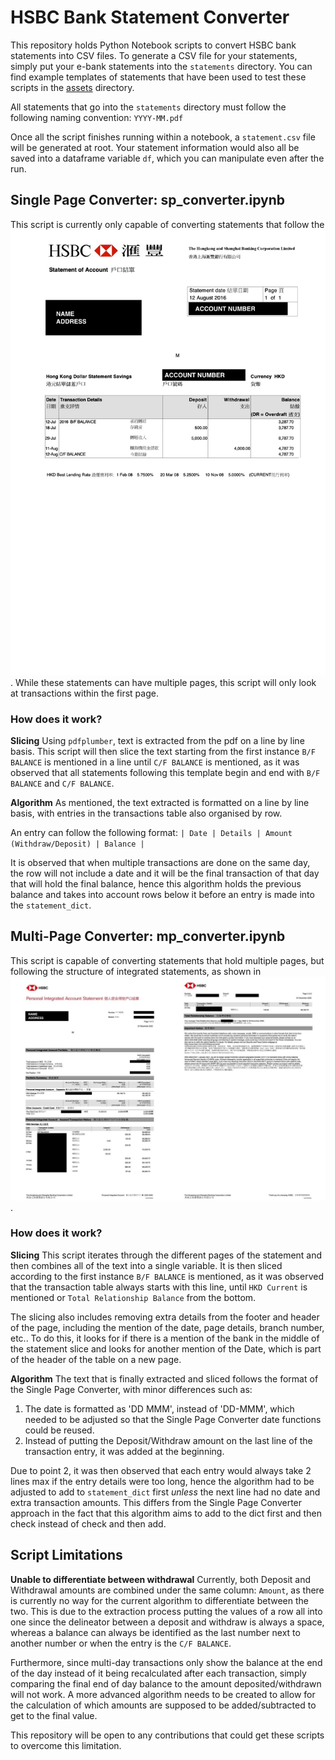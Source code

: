# HSBC Bank Statement Converter

This repository holds Python Notebook scripts to convert HSBC bank statements into CSV files. To generate a CSV file for your statements, simply put your e-bank statements into the `statements` directory. You can find example templates of statements that have been used to test these scripts in the [assets](./assets) directory.

All statements that go into the `statements` directory must follow the following naming convention:
`YYYY-MM.pdf`

Once all the script finishes running within a notebook, a `statement.csv` file will be generated at root. Your statement information would also all be saved into a dataframe variable `df`, which you can manipulate even after the run.

## Single Page Converter: sp_converter.ipynb

This script is currently only capable of converting statements that follow the ![single page converter template](./assets/sp-converter-sample-template.jpg). While these statements can have multiple pages, this script will only look at transactions within the first page.

### How does it work?

**Slicing**
Using `pdfplumber`, text is extracted from the pdf on a line by line basis. This script will then slice the text starting from the first instance `B/F BALANCE` is mentioned in a line until `C/F BALANCE` is mentioned, as it was observed that all statements following this template begin and end with `B/F BALANCE` and `C/F BALANCE`.

**Algorithm**
As mentioned, the text extracted is formatted on a line by line basis, with entries in the transactions table also organised by row.

An entry can follow the following format:
`| Date | Details | Amount (Withdraw/Deposit) | Balance |`

It is observed that when multiple transactions are done on the same day, the row will not include a date and it will be the final transaction of that day that will hold the final balance, hence this algorithm holds the previous balance and takes into account rows below it before an entry is made into the `statement_dict`.

## Multi-Page Converter: mp_converter.ipynb

This script is capable of converting statements that hold multiple pages, but following the structure of integrated statements, as shown in ![multi-page converter template](./assets/mp-converter-sample-template.jpeg).

### How does it work?

**Slicing**
This script iterates through the different pages of the statement and then combines all of the text into a single variable. It is then sliced according to the first instance `B/F BALANCE` is mentioned, as it was observed that the transaction table always starts with this line, until `HKD Current` is mentioned or `Total Relationship Balance` from the bottom.

The slicing also includes removing extra details from the footer and header of the page, including the mention of the date, page details, branch number, etc.. To do this, it looks for if there is a mention of the bank in the middle of the statement slice and looks for another mention of the Date, which is part of the header of the table on a new page.

**Algorithm**
The text that is finally extracted and sliced follows the format of the Single Page Converter, with minor differences such as:

1. The date is formatted as 'DD MMM', instead of 'DD-MMM', which needed to be adjusted so that the Single Page Converter date functions could be reused.
2. Instead of putting the Deposit/Withdraw amount on the last line of the transaction entry, it was added at the beginning.

Due to point 2, it was then observed that each entry would always take 2 lines max if the entry details were too long, hence the algorithm had to be adjusted to add to `statement_dict` first _unless_ the next line had no date and extra transaction amounts. This differs from the Single Page Converter approach in the fact that this algorithm aims to add to the dict first and then check instead of check and then add.

## Script Limitations

**Unable to differentiate between withdrawal**
Currently, both Deposit and Withdrawal amounts are combined under the same column: `Amount`, as there is currently no way for the current algorithm to differentiate between the two. This is due to the extraction process putting the values of a row all into one since the delineator between a deposit and withdraw is always a space, whereas a balance can always be identified as the last number next to another number or when the entry is the `C/F BALANCE`.

Furthermore, since multi-day transactions only show the balance at the end of the day instead of it being recalculated after each transaction, simply comparing the final end of day balance to the amount deposited/withdrawn will not work. A more advanced algorithm needs to be created to allow for the calculation of which amounts are supposed to be added/subtracted to get to the final value.

This repository will be open to any contributions that could get these scripts to overcome this limitation.
